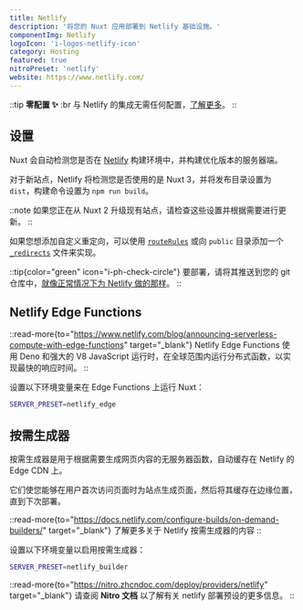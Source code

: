```yaml
---
title: Netlify
description: '将您的 Nuxt 应用部署到 Netlify 基础设施。'
componentImg: Netlify
logoIcon: 'i-logos-netlify-icon'
category: Hosting
featured: true
nitroPreset: 'netlify'
website: https://www.netlify.com/
---
```


::tip
**零配置 ✨**
:br
与 Netlify 的集成无需任何配置，[了解更多](https://nitro.zhcndoc.com/deploy#zero-config-providers)。
::

## 设置

Nuxt 会自动检测您是否在 [Netlify](https://www.netlify.com) 构建环境中，并构建优化版本的服务器端。

对于新站点，Netlify 将检测您是否使用的是 Nuxt 3，并将发布目录设置为 `dist`，构建命令设置为 `npm run build`。

::note
如果您正在从 Nuxt 2 升级现有站点，请检查这些设置并根据需要进行更新。
::

如果您想添加自定义重定向，可以使用 [`routeRules`](/docs/guide/concepts/rendering#hybrid-rendering) 或向 `public` 目录添加一个 [`_redirects`](https://docs.netlify.com/routing/redirects/#syntax-for-the-redirects-file) 文件来实现。

::tip{color="green" icon="i-ph-check-circle"}
要部署，请将其推送到您的 git 仓库中，[就像正常情况下为 Netlify 做的那样](https://docs.netlify.com/configure-builds/get-started/)。
::

## Netlify Edge Functions

::read-more{to="https://www.netlify.com/blog/announcing-serverless-compute-with-edge-functions" target="_blank"}
Netlify Edge Functions 使用 Deno 和强大的 V8 JavaScript 运行时，在全球范围内运行分布式函数，以实现最快的响应时间。
::

设置以下环境变量来在 Edge Functions 上运行 Nuxt：

```bash
SERVER_PRESET=netlify_edge
```

## 按需生成器

按需生成器是用于根据需要生成网页内容的无服务器函数，自动缓存在 Netlify 的 Edge CDN 上。

它们使您能够在用户首次访问页面时为站点生成页面，然后将其缓存在边缘位置，直到下次部署。

::read-more{to="https://docs.netlify.com/configure-builds/on-demand-builders/" target="_blank"}
了解更多关于 Netlify 按需生成器的内容
::

设置以下环境变量以启用按需生成器：

```bash
SERVER_PRESET=netlify_builder
```

::read-more{to="https://nitro.zhcndoc.com/deploy/providers/netlify" target="_blank"}
请查阅 **Nitro 文档** 以了解有关 netlify 部署预设的更多信息。
::
